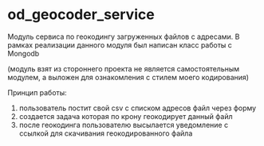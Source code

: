 # od_geocoder_service
Модуль сервиса по геокодингу загруженных файлов с адресами.
В рамках реализации данного модуля был написан класс работы с Mongodb

(модуль  взят из  стороннего проекта не является самостоятельным модулем,
а выложен для ознакомления с стилем моего кодирования)

Принцип работы:
1) пользователь постит свой csv с списком адресов файл через форму
2) создается задача которая по крону геокодирует данный файл
3) после геокодинга пользователю высылается уведомление с ссылкой для скачивания
   геокодированного файла

   